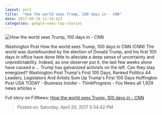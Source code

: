 ```yaml
---
layout: post
title:  "How the world sees Trump, 100 days in - CNN"
date: 2017-04-29 12:34:42Z
categories: google-news-top-stories
---
```


![How the world sees Trump, 100 days in - CNN](http://i2.cdn.cnn.com/cnnnext/dam/assets/170428195221-donald-trump-walks-toward-marine-one-super-tease.jpg)

Washington Post How the world sees Trump, 100 days in CNN (CNN) The world was dumbfounded by the election of Donald Trump, and his first 100 days in office have done little to alleviate a deep sense of uncertainty and unpredictability. Indeed, as one observer put it, the last few weeks alone have caused a ... Trump has galvanized activists on the left. Can they stay energized? Washington Post Trump's First 100 Days, Ranked Politico 44 Leaders, Legislators And Artists Sum Up Trump's First 100 Days Huffington Post USA TODAY - Business Insider - ThinkProgress - Fox News all 1,929 news articles »


Full story on F3News: [How the world sees Trump, 100 days in - CNN](http://www.f3nws.com/n/qGT3qH)

> Posted on: Saturday, April 29, 2017 5:34:42 PM
